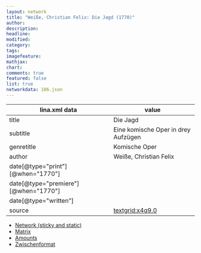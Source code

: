 ```yaml
---
layout: network
title: "Weiße, Christian Felix: Die Jagd (1770)"
author:
description:
headline:
modified:
category:
tags:
imagefeature: 
mathjax: 
chart: 
comments: true
featured: false
list: true
networkdata: 186.json
---
```

lina.xml data  | value
------------- | -------------
title|Die Jagd
subtitle|Eine komische Oper in drey Aufzügen
genretitle|Komische Oper
author|Weiße, Christian Felix
date[@type="print"][@when="1770"]|
date[@type="premiere"][@when="1770"]|
date[@type="written"]|
source|[textgrid:x4q9.0](https://textgridlab.org/1.0/tgcrud-public/rest/textgrid:x4q9.0/data)



* [Network (sticky and static)](/linas/network186)
* [Matrix](/linas/matrix186)
* [Amounts](/linas/amount186)
* [Zwischenformat](/linas/lina186 )
